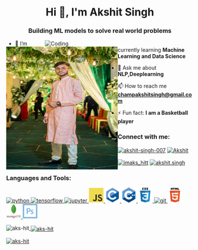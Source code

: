 
<h1 align="center">Hi 👋, I'm Akshit Singh</h1>
<h3 align="center">Building ML models to solve real world problems</h3>
<img align="right" alt="Coding" width="400" src="https://cdn.dribbble.com/users/1162077/screenshots/3848914/programmer.gif">

<p align="left"> <img align="left" src="https://github.com/aks-hit/aks-hit/blob/main/_RJA1681.jpeg" alt="aks-hit" height="330" width="300" /> </p>

- 🌱 I’m currently learning **Machine Learning and Data Science**

- 💬 Ask me about **NLP,Deeplearning**

- 📫 How to reach me **champakshitsingh@gmail.com**

- ⚡ Fun fact: **I am a Basketball player**

<h3 align="left">Connect with me:</h3>
<p align="left">
  <a href="https://www.linkedin.com/in/akshit-singh-007/" target="blank"><img align="center" src="https://raw.githubusercontent.com/rahuldkjain/github-profile-readme-generator/master/src/images/icons/Social/linked-in-alt.svg" alt="akshit-singh-007" height="30" width="40" /></a>
  <a href="https://www.kaggle.com/singhakshit" target="blank"><img align="center" src="https://raw.githubusercontent.com/rahuldkjain/github-profile-readme-generator/master/src/images/icons/Social/kaggle.svg" alt="Akshit" height="30" width="40" /></a>

<a href="https://www.instagram.com/imaks_hitt/" target="blank"><img align="center" src="https://raw.githubusercontent.com/rahuldkjain/github-profile-readme-generator/master/src/images/icons/Social/instagram.svg" alt="imaks_hitt" height="30" width="40" /></a>
  <a href="https://discord.gg/akshit.singh" target="blank"><img align="center" src="https://raw.githubusercontent.com/rahuldkjain/github-profile-readme-generator/master/src/images/icons/Social/discord.svg" alt="akshit.singh" height="30" width="40" /></a>
</p>

<h3 align="left">Languages and Tools:</h3>
<p align="left"> <a href="https://python.org" target="_blank" rel="noreferrer"> <img src="https://www.vectorlogo.zone/logos/python/python-icon.svg" alt="python" width="40" height="40"/> </a><a href="https://tensorflow.org" target="_blank" rel="noreferrer"> <img src="https://www.vectorlogo.zone/logos/tensorflow/tensorflow-icon.svg" alt="tensorflow" width="40" height="40"/> </a><a href="https://jupyter.org" target="_blank" rel="noreferrer"> <img src="https://www.vectorlogo.zone/logos/jupyter/jupyter-icon.svg" alt="jupyter" width="40" height="40"/> </a>  <a href="https://developer.mozilla.org/en-US/docs/Web/JavaScript" target="_blank" rel="noreferrer"> <img src="https://raw.githubusercontent.com/devicons/devicon/master/icons/javascript/javascript-original.svg" alt="javascript" width="40" height="40"/> <a href="https://www.cprogramming.com/" target="_blank" rel="noreferrer"> <img src="https://raw.githubusercontent.com/devicons/devicon/master/icons/c/c-original.svg" alt="c" width="40" height="40"/> </a> <a href="https://www.w3schools.com/cpp/" target="_blank" rel="noreferrer"> <img src="https://raw.githubusercontent.com/devicons/devicon/master/icons/cplusplus/cplusplus-original.svg" alt="cplusplus" width="40" height="40"/> </a> <a href="https://www.w3schools.com/css/" target="_blank" rel="noreferrer"> <img src="https://raw.githubusercontent.com/devicons/devicon/master/icons/css3/css3-original-wordmark.svg" alt="css3" width="40" height="40"/> </a> <a href="https://git-scm.com/" target="_blank" rel="noreferrer"> <img src="https://www.vectorlogo.zone/logos/git-scm/git-scm-icon.svg" alt="git" width="40" height="40"/> </a> <a href="https://www.w3.org/html/" target="_blank" rel="noreferrer"> <img src="https://raw.githubusercontent.com/devicons/devicon/master/icons/html5/html5-original-wordmark.svg" alt="html5" width="40" height="40"/> </a> <a href="https://www.mongodb.com/" target="_blank" rel="noreferrer"> <img src="https://raw.githubusercontent.com/devicons/devicon/master/icons/mongodb/mongodb-original-wordmark.svg" alt="mongodb" width="40" height="40"/> </a> <a href="https://www.photoshop.com/en" target="_blank" rel="noreferrer"> <img src="https://raw.githubusercontent.com/devicons/devicon/master/icons/photoshop/photoshop-line.svg" alt="photoshop" width="40" height="40"/> </p>

<p><img align="left" src="https://github-readme-stats.vercel.app/api/top-langs?username=aks-hit&show_icons=true&locale=en&layout=compact" alt="aks-hit" /></p>

<p>&nbsp;<img align="center" src="https://github-readme-stats.vercel.app/api?username=aks-hit&show_icons=true&locale=en" alt="aks-hit" /></p>

<p><img align="center" src="https://github-readme-streak-stats.herokuapp.com/?user=aks-hit&" alt="aks-hit" /></p>
